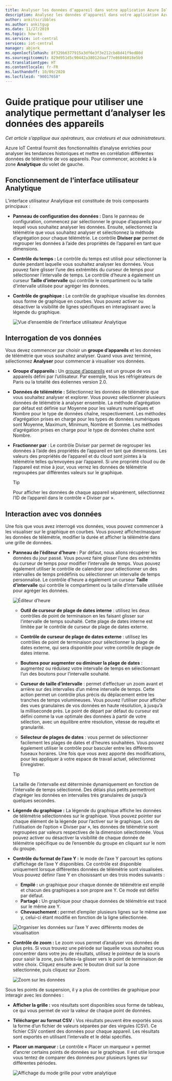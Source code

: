 ```yaml
---
title: Analyser les données d’appareil dans votre application Azure IoT Central | Microsoft Docs
description: Analysez les données d’appareil dans votre application Azure IoT Central.
author: ankitscribbles
ms.author: ankitgup
ms.date: 11/27/2019
ms.topic: how-to
ms.service: iot-central
services: iot-central
manager: abjork
ms.openlocfilehash: 8f329b6377915a3df6e3f3e212cbd8d41f9ed80d
ms.sourcegitcommit: 829d951d5c90442a38012daaf77e86046018e5b9
ms.translationtype: HT
ms.contentlocale: fr-FR
ms.lasthandoff: 10/09/2020
ms.locfileid: "90017658"
---
```

# <a name="how-to-use-analytics-to-analyze-device-data"></a>Guide pratique pour utiliser une analytique permettant d’analyser les données des appareils

*Cet article s’applique aux opérateurs, aux créateurs et aux administrateurs.*

Azure IoT Central fournit des fonctionnalités d’analyse enrichies pour analyser les tendances historiques et mettre en corrélation différentes données de télémétrie de vos appareils. Pour commencer, accédez à la zone **Analytique** du volet de gauche.

## <a name="understanding-the-analytics-ui"></a>Fonctionnement de l’interface utilisateur Analytique
L’interface utilisateur Analytique est constituée de trois composants principaux :
- **Panneau de configuration des données :** Dans le panneau de configuration, commencez par sélectionner le groupe d’appareils pour lequel vous souhaitez analyser les données. Ensuite, sélectionnez la télémétrie que vous souhaitez analyser et sélectionnez la méthode d’agrégation pour chaque télémétrie. Le contrôle **Diviser par** permet de regrouper les données à l’aide des propriétés de l’appareil en tant que dimensions.

- **Contrôle du temps :** Le contrôle du temps est utilisé pour sélectionner la durée pendant laquelle vous souhaitez analyser les données. Vous pouvez faire glisser l’une des extrémités du curseur de temps pour sélectionner l’intervalle de temps. Le contrôle d’heure a également un curseur **Taille d’intervalle** qui contrôle le compartiment ou la taille d’intervalle utilisée pour agréger les données. 

- **Contrôle de graphique :** Le contrôle de graphique visualise les données sous forme de graphique en courbes. Vous pouvez activer ou désactiver la visibilité de lignes spécifiques en interagissant avec la légende du graphique. 


  ![Vue d’ensemble de l’interface utilisateur Analytique](media/howto-create-analytics/analyticsui.png)


## <a name="querying-your-data"></a>Interrogation de vos données

Vous devez commencer par choisir un **groupe d’appareils** et les données de télémétrie que vous souhaitez analyser. Quand vous avez terminé, sélectionnez **Analyser** pour commencer à visualiser vos données.

- **Groupe d’appareils :** Un [groupe d’appareils](tutorial-use-device-groups.md) est un groupe de vos appareils défini par l’utilisateur. Par exemple, tous les réfrigérateurs de Paris ou la totalité des éoliennes version 2.0.

- **Données de télémétrie :** Sélectionnez les données de télémétrie que vous souhaitez analyser et explorer. Vous pouvez sélectionner plusieurs données de télémétrie à analyser ensemble. La méthode d’agrégation par défaut est définie sur Moyenne pour les valeurs numériques et Nombre pour le type de données chaîne, respectivement. Les méthodes d’agrégation prises en charge pour les types de données numériques sont Moyenne, Maximum, Minimum, Nombre et Somme.  Les méthodes d’agrégation prises en charge pour le type de données chaîne sont Nombre.

- **Fractionner par** : Le contrôle Diviser par permet de regrouper les données à l’aide des propriétés de l’appareil en tant que dimensions. Les valeurs des propriétés de l’appareil et du cloud sont jointes à la télémétrie telles qu’envoyées par l’appareil. Si une propriété cloud ou de l’appareil est mise à jour, vous verrez les données de télémétrie regroupées par différentes valeurs sur le graphique.

    > [!TIP]
    > Pour afficher les données de chaque appareil séparément, sélectionnez l’ID de l’appareil dans le contrôle « Diviser par ».

## <a name="interacting-with-your-data"></a>Interaction avec vos données

Une fois que vous avez interrogé vos données, vous pouvez commencer à les visualiser sur le graphique en courbes. Vous pouvez afficher/masquer les données de télémétrie, modifier la durée et afficher la télémétrie dans une grille de données.

- **Panneau de l’éditeur d’heure :** Par défaut, nous allons récupérer les données du jour passé. Vous pouvez faire glisser l’une des extrémités du curseur de temps pour modifier l’intervalle de temps. Vous pouvez également utiliser le contrôle de calendrier pour sélectionner un des intervalles de temps prédéfinis ou sélectionner un intervalle de temps personnalisé. Le contrôle d’heure a également un curseur **Taille d’intervalle** qui contrôle le compartiment ou la taille d’intervalle utilisée pour agréger les données.

    ![Éditeur d’heure](media/howto-create-analytics/timeeditorpanel.png)

    - **Outil de curseur de plage de dates interne** : utilisez les deux contrôles de point de terminaison en les faisant glisser sur l’intervalle de temps souhaité. Cette plage de dates interne est limitée par le contrôle de curseur de plage de dates externe.
    
   
    - **Contrôle de curseur de plage de dates externe** : utilisez les contrôles de point de terminaison pour sélectionner la plage de dates externe, qui sera disponible pour votre contrôle de plage de dates interne.

    - **Boutons pour augmenter ou diminuer la plage de dates** : augmentez ou réduisez votre intervalle de temps en sélectionnant l’un des boutons pour l’intervalle souhaité.

    - **Curseur de taille d’intervalle** : permet d’effectuer un zoom avant et arrière sur des intervalles d’un même intervalle de temps. Cette action permet un contrôle plus précis du déplacement entre les tranches de temps volumineuses. Vous pouvez l’utiliser pour afficher des vues granulaires de vos données en haute résolution, à jusqu’à la milliseconde près. Le point de départ par défaut du curseur est défini comme la vue optimale des données à partir de votre sélection, avec un équilibre entre résolution, vitesse de requête et granularité.
    
    - **Sélecteur de plages de dates** : vous permet de sélectionner facilement les plages de dates et d’heures souhaitées. Vous pouvez également utiliser le contrôle pour basculer entre les différents fuseaux horaires. Une fois que vous avez apporté des modifications, pour les appliquer à votre espace de travail actuel, sélectionnez Enregistrer.

    > [!TIP]
    > La taille de l’intervalle est déterminée dynamiquement en fonction de l’intervalle de temps sélectionné. Des délais plus petits permettront d’agréger les données en intervalles très granulaires de jusqu’à quelques secondes.


- **Légende du graphique :** La légende du graphique affiche les données de télémétrie sélectionnées sur le graphique. Vous pouvez pointer sur chaque élément de la légende pour l’activer sur le graphique. Lors de l’utilisation de l’option « Diviser par », les données de télémétrie sont regroupées par valeurs respectives de la dimension sélectionnée. Vous pouvez activer ou désactiver la visibilité de chaque donnée de télémétrie spécifique ou de l’ensemble du groupe en cliquant sur le nom du groupe.  


- **Contrôle du format de l’axe Y :** le mode de l’axe Y parcourt les options d’affichage de l’axe Y disponibles. Ce contrôle est disponible uniquement lorsque différentes données de télémétrie sont visualisées. Vous pouvez définir l’axe Y en choisissant un des trois modes suivants :

    - **Empilé :** un graphique pour chaque donnée de télémétrie est empilé et chacun des graphiques a son propre axe Y. Ce mode est défini par défaut.
    - **Partagé :** Un graphique pour chaque données de télémétrie est tracé sur le même axe Y.
    - **Chevauchement :** permet d’empiler plusieurs lignes sur le même axe y, celui-ci étant modifié en fonction de la ligne sélectionnée.

  ![Organiser les données sur l’axe Y avec différents modes de visualisation](media/howto-create-analytics/yaxiscontrol.png)

- **Contrôle de zoom :** Le zoom vous permet d’analyser vos données de plus près. Si vous trouvez une période sur laquelle vous souhaitez vous concentrer dans votre jeu de résultats, utilisez le pointeur de la souris pour saisir la zone, puis faites-la glisser vers le point de terminaison de votre choix. Cliquez ensuite avec le bouton droit sur la zone sélectionnée, puis cliquez sur Zoom.

  ![Zoom sur les données](media/howto-create-analytics/zoom.png)

Sous les points de suspension, il y a plus de contrôles de graphique pour interagir avec les données :

- **Afficher la grille :** vos résultats sont disponibles sous forme de tableau, ce qui vous permet de voir la valeur de chaque point de données.

- **Télécharger au format CSV :** Vos résultats peuvent être exportés sous la forme d’un fichier de valeurs séparées par des virgules (CSV). Ce fichier CSV contient des données pour chaque appareil. Les résultats sont exportés en utilisant l’intervalle et le délai spécifiés. 

- **Placer un marqueur :** Le contrôle « Placer un marqueur » permet d’ancrer certains points de données sur le graphique. Il est utile lorsque vous tentez de comparer des données pour plusieurs lignes sur différentes périodes.

  ![Affichage du mode grille pour votre analytique](media/howto-create-analytics/additionalchartcontrols.png)
